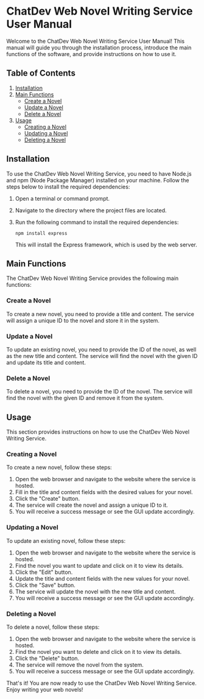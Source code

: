# ChatDev Web Novel Writing Service User Manual

Welcome to the ChatDev Web Novel Writing Service User Manual! This manual will guide you through the installation process, introduce the main functions of the software, and provide instructions on how to use it.

## Table of Contents

1. [Installation](#installation)
2. [Main Functions](#main-functions)
   - [Create a Novel](#create-a-novel)
   - [Update a Novel](#update-a-novel)
   - [Delete a Novel](#delete-a-novel)
3. [Usage](#usage)
   - [Creating a Novel](#creating-a-novel)
   - [Updating a Novel](#updating-a-novel)
   - [Deleting a Novel](#deleting-a-novel)

## Installation <a name="installation"></a>

To use the ChatDev Web Novel Writing Service, you need to have Node.js and npm (Node Package Manager) installed on your machine. Follow the steps below to install the required dependencies:

1. Open a terminal or command prompt.
2. Navigate to the directory where the project files are located.
3. Run the following command to install the required dependencies:

   ```
   npm install express
   ```

   This will install the Express framework, which is used by the web server.

## Main Functions <a name="main-functions"></a>

The ChatDev Web Novel Writing Service provides the following main functions:

### Create a Novel <a name="create-a-novel"></a>

To create a new novel, you need to provide a title and content. The service will assign a unique ID to the novel and store it in the system.

### Update a Novel <a name="update-a-novel"></a>

To update an existing novel, you need to provide the ID of the novel, as well as the new title and content. The service will find the novel with the given ID and update its title and content.

### Delete a Novel <a name="delete-a-novel"></a>

To delete a novel, you need to provide the ID of the novel. The service will find the novel with the given ID and remove it from the system.

## Usage <a name="usage"></a>

This section provides instructions on how to use the ChatDev Web Novel Writing Service.

### Creating a Novel <a name="creating-a-novel"></a>

To create a new novel, follow these steps:

1. Open the web browser and navigate to the website where the service is hosted.
2. Fill in the title and content fields with the desired values for your novel.
3. Click the "Create" button.
4. The service will create the novel and assign a unique ID to it.
5. You will receive a success message or see the GUI update accordingly.

### Updating a Novel <a name="updating-a-novel"></a>

To update an existing novel, follow these steps:

1. Open the web browser and navigate to the website where the service is hosted.
2. Find the novel you want to update and click on it to view its details.
3. Click the "Edit" button.
4. Update the title and content fields with the new values for your novel.
5. Click the "Save" button.
6. The service will update the novel with the new title and content.
7. You will receive a success message or see the GUI update accordingly.

### Deleting a Novel <a name="deleting-a-novel"></a>

To delete a novel, follow these steps:

1. Open the web browser and navigate to the website where the service is hosted.
2. Find the novel you want to delete and click on it to view its details.
3. Click the "Delete" button.
4. The service will remove the novel from the system.
5. You will receive a success message or see the GUI update accordingly.

That's it! You are now ready to use the ChatDev Web Novel Writing Service. Enjoy writing your web novels!